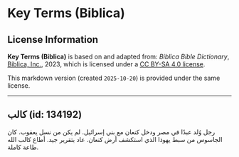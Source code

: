 # Key Terms (Biblica)

## License Information

**Key Terms (Biblica)** is based on and adapted from: _Biblica Bible Dictionary_, [Biblica, Inc.](https://www.biblica.com/), 2023, which is licensed under a [CC BY-SA 4.0 license](https://creativecommons.org/licenses/by-sa/4.0/legalcode.en).

This markdown version (created `2025-10-20`) is provided under the same license.



--------------------------------

## كالب (id: 134192)

رجل وُلد عبدًا في مصر ودخل كنعان مع بني إسرائيل. لم يكن من نسل يعقوب. كان الجاسوس من سبط يهوذا الذي استكشف أرض كنعان. عاد بتقرير جيد. أطاع كالب الله طاعة كاملة.


